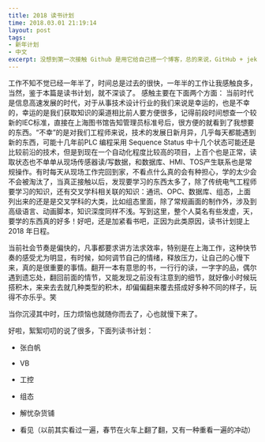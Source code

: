 ```yaml
---
title: 2018 读书计划
time: 2018.03.01 21:19:14
layout: post
tags:
- 新年计划
- 中文
excerpt: 没想到第一次接触 Github 是用它给自己搭一个博客，总的来说，GitHub + jekyll 都是我比较陌生的，在本文中，零零碎碎记录一些在搭博客过程中遇到的一些小问题。
---
```


工作不知不觉已经一年半了，时间总是过去的很快，一年半的工作让我感触良多，当然，鉴于本篇是读书计划，就不深谈了。
感触主要在下面两个方面：
当前时代是信息高速发展的时代，对于从事技术设计行业的我们来说是幸运的，也是不幸的，幸运的是我们获取知识的渠道相比前人要方便很多，记得前段时间想查一个较新的IEC标准，直接在上海图书馆告知管理员标准号后，很方便的就看到了我想要的东西。“不幸”的是对我们工程师来说，技术的发展日新月异，几乎每天都能遇到新的东西，可能十几年前PLC 编程采用 Sequence Status 中十几个状态可能还是比较前沿的技术，但是到现在一个自动化程度比较高的项目，上百个也是正常，读取状态也不单单从现场传感器读/写数据，和数据库、HMI、TOS产生联系也是常规操作。有时每天从现场工作完回到家，不看点什么真的会有种担心，学的太少会不会被淘汰了，当真正接触以后，发现要学习的东西太多了，除了传统电气工程师要学习的知识，还有交叉学科相关联的知识：通讯、OPC、数据库、组态，上面列出来的还是是交叉学科的大类，比如组态里面，除了常规画面的制作外，涉及到高级语言、动画脚本，知识深度同样不浅。写到这里，整个人莫名有些发虚，天，要学的东西真的好多！好吧，还是加紧看书吧，正因为此类原因，读书计划提上 2018 年日程。

当前社会节奏是偏快的，凡事都要求讲方法求效率，特别是在上海工作，这种快节奏的感受尤为明显，有时候，如何调节自己的情绪，释放压力，让自己的心慢下来，真的是很重要的事情。翻开一本有意思的书，一行行的读，一字字的品，偶尔遇到遗忘处，翻回前面的情节，又能发现之前没有注意到的细节，就好像小时候玩搭积木，来来去去就几种类型的积木，却偏偏翻来覆去搭成好多种不同的样子，玩得不亦乐乎。笑

当你沉浸其中时，压力烦恼也就随你而去了，心也就慢下来了。

好啦，絮絮叨叨的说了很多，下面列读书计划：
- 张白帆
- VB
- 工控
- 组态

- 解忧杂货铺
- 看见（以前其实看过一遍，春节在火车上翻了翻，又有一种重看一遍的冲动）
